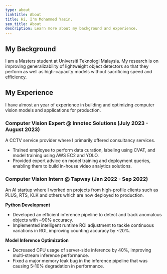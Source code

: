 ```yaml
---
type: about
linktitle: About
title: Hi, I'm Mohammed Yasin.
seo_title: About
description: Learn more about my background and experience.
---
```


## My Background

I am a Masters student at Universiti Teknologi Malaysia. My research is on improving generalizability of lightweight object detectors so that they perform as well as high-capacity models without sacrificing speed and efficiency.

## My Experience

I have almost an year of experience in building and optimizing computer vision models and applications for production.

### Computer Vision Expert @ Innotec Solutions (July 2023 - August 2023)

A CCTV service provider where I primarily offered consultancy services.

- Trained employee to perform data curation, labeling using CVAT, and model training using AWS EC2 and YOLO.
- Provided expert advice on model training and deployment queries, enabling them to build in-house video analytics solutions.

### Computer Vision Intern @ Tapway (Jan 2022 - Sep 2022)

An AI startup where I worked on projects from high-profile clients such as PLUS, RTS, KLK and others which are now deployed to production.
 
**Python Development**

- Developed an efficient inference pipeline to detect and track anomalous objects with ~90% accuracy.
- Implemented intelligent runtime ROI adjustment to tackle continuous variations in ROI, improving counting accuracy by ~20%.

**Model Inference Optimization**

- Decreased CPU usage of server-side inference by 40%, improving multi-stream inference performance.
- Fixed a major memory leak bug in the inference pipeline that was causing 5-10% degradation in performance.
